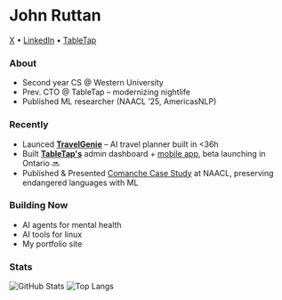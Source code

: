 # John Ruttan

[X](https://x.com/jruttan0) • [LinkedIn](https://www.linkedin.com/in/jack-ruttan-495866232) • [TableTap](https://admin.tabletap.ca)

### About
- Second year CS @ Western University  
- Prev. CTO @ TableTap – modernizing nightlife  
- Published ML researcher (NAACL ’25, AmericasNLP)  

### Recently
- Launced **[TravelGenie](https://travelgenie-ai.vercel.app)** – AI travel planner built in <36h  
- Built **[TableTap's](https://admin.tabletap.ca)** admin dashboard + [mobile app](https://www.tabletap.ca), beta launching in Ontario 🔜
- Published & Presented [Comanche Case Study](https://aclanthology.org/2025.americasnlp-1.4/) at NAACL, preserving endangered languages with ML

### Building Now
- AI agents for mental health
- AI tools for linux
- My portfolio site

### Stats
![GitHub Stats](https://github-readme-stats.vercel.app/api?username=jruttan1&show_icons=true&theme=tokyonight)
![Top Langs](https://github-readme-stats.vercel.app/api/top-langs/?username=jruttan1&layout=compact&theme=tokyonight)
